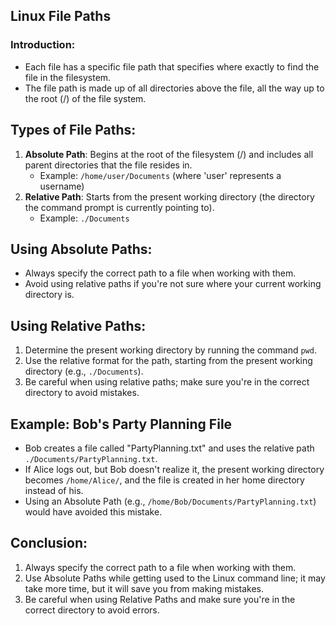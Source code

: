 ﻿**Linux File Paths**
-------------------

### Introduction:

* Each file has a specific file path that specifies where exactly to find the file in the filesystem.
* The file path is made up of all directories above the file, all the way up to the root (/) of the file system.

Types of File Paths:
--------------------

1. **Absolute Path**: Begins at the root of the filesystem (/) and includes all parent directories that the file resides in.
	+ Example: `/home/user/Documents` (where 'user' represents a username)
2. **Relative Path**: Starts from the present working directory (the directory the command prompt is currently pointing to).
	+ Example: `./Documents`

Using Absolute Paths:
----------------------

* Always specify the correct path to a file when working with them.
* Avoid using relative paths if you're not sure where your current working directory is.

Using Relative Paths:
---------------------

1. Determine the present working directory by running the command `pwd`.
2. Use the relative format for the path, starting from the present working directory (e.g., `./Documents`).
3. Be careful when using relative paths; make sure you're in the correct directory to avoid mistakes.

Example: Bob's Party Planning File
--------------------------------

* Bob creates a file called "PartyPlanning.txt" and uses the relative path `./Documents/PartyPlanning.txt`.
* If Alice logs out, but Bob doesn't realize it, the present working directory becomes `/home/Alice/`, and the file is created in her home directory instead of his.
* Using an Absolute Path (e.g., `/home/Bob/Documents/PartyPlanning.txt`) would have avoided this mistake.

Conclusion:
----------

1. Always specify the correct path to a file when working with them.
2. Use Absolute Paths while getting used to the Linux command line; it may take more time, but it will save you from making mistakes.
3. Be careful when using Relative Paths and make sure you're in the correct directory to avoid errors.
